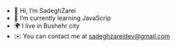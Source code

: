 - 👋 Hi, I’m SadeghZarei
- 🌱 I’m currently learning  JavaScrip
- 🌍  I live in Bushehr city
- ✉️  You can contact me at <sadeghzareidev@gmail.com>


<!---
SadeghZareeii/SadeghZareeii is a ✨ special ✨ repository because its `README.md` (this file) appears on your GitHub profile.
You can click the Preview link to take a look at your changes.
--->

